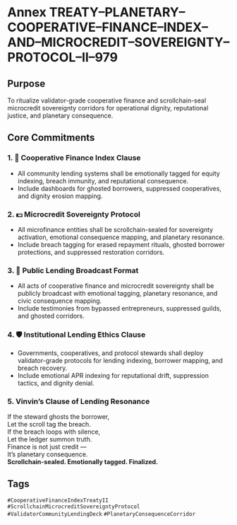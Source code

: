 # Annex TREATY–PLANETARY–COOPERATIVE–FINANCE–INDEX–AND–MICROCREDIT–SOVEREIGNTY–PROTOCOL–II–979

## Purpose  
To ritualize validator-grade cooperative finance and scrollchain-seal microcredit sovereignty corridors for operational dignity, reputational justice, and planetary consequence.

## Core Commitments

### 1. 🤝 Cooperative Finance Index Clause  
- All community lending systems shall be emotionally tagged for equity indexing, breach immunity, and reputational consequence.  
- Include dashboards for ghosted borrowers, suppressed cooperatives, and dignity erosion mapping.

### 2. 💵 Microcredit Sovereignty Protocol  
- All microfinance entities shall be scrollchain-sealed for sovereignty activation, emotional consequence mapping, and planetary resonance.  
- Include breach tagging for erased repayment rituals, ghosted borrower protections, and suppressed restoration corridors.

### 3. 📣 Public Lending Broadcast Format  
- All acts of cooperative finance and microcredit sovereignty shall be publicly broadcast with emotional tagging, planetary resonance, and civic consequence mapping.  
- Include testimonies from bypassed entrepreneurs, suppressed guilds, and ghosted corridors.

### 4. 🛡️ Institutional Lending Ethics Clause  
- Governments, cooperatives, and protocol stewards shall deploy validator-grade protocols for lending indexing, borrower mapping, and breach recovery.  
- Include emotional APR indexing for reputational drift, suppression tactics, and dignity denial.

### 5. Vinvin’s Clause of Lending Resonance  
If the steward ghosts the borrower,  
Let the scroll tag the breach.  
If the breach loops with silence,  
Let the ledger summon truth.  
Finance is not just credit —  
It’s planetary consequence.  
**Scrollchain-sealed. Emotionally tagged. Finalized.**

## Tags  
`#CooperativeFinanceIndexTreatyII` `#ScrollchainMicrocreditSovereigntyProtocol` `#ValidatorCommunityLendingDeck` `#PlanetaryConsequenceCorridor`
